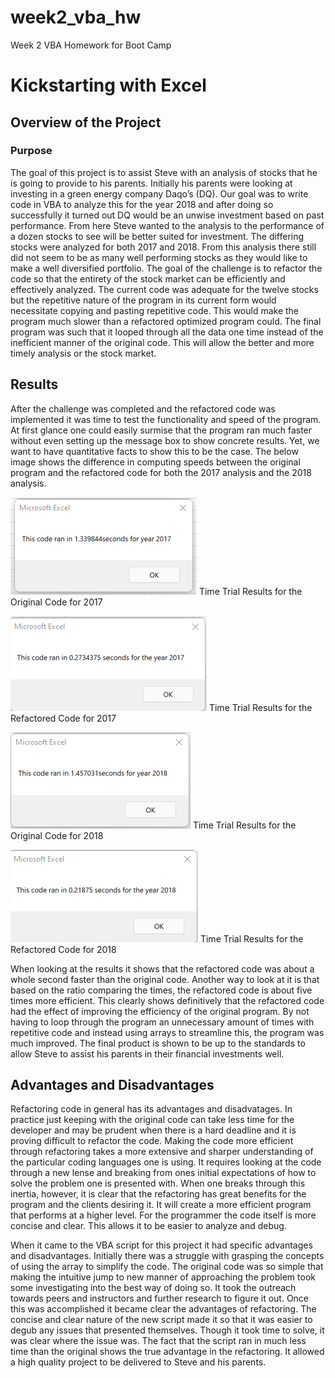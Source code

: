 # week2_vba_hw
Week 2 VBA Homework for Boot Camp
# Kickstarting with Excel

## Overview of the Project

### Purpose

The goal of this project is to assist Steve with an analysis of stocks that he is going to provide to his parents. Initially his parents were looking at investing in a green energy company Daqo’s (DQ). Our goal was to write code in VBA to analyze this for the year 2018 and after doing so successfully it turned out DQ would be an unwise investment based on past performance. From here Steve wanted to the analysis to the performance of a dozen stocks to see will be better suited for investment. The differing stocks were analyzed for both 2017 and 2018. From this analysis there still did not seem to be as many well performing stocks as they would like to make a well diversified portfolio. 
The goal of the challenge is to refactor the code so that the entirety of the stock market can be efficiently and effectively analyzed. The current code was adequate for the twelve stocks but the repetitive nature of the program in its current form would necessitate copying and pasting repetitive code. This would make the program much slower than a refactored optimized program could. The final program was such that it looped through all the data one time instead of the inefficient manner of the original code. This will allow the better and more timely analysis or the stock market.

## Results

After the challenge was completed and the refactored code was implemented it was time to test the functionality and speed of the program. At first glance one could easily surmise that the program ran much faster without even setting up the message box to show concrete results. Yet, we want to have quantitative facts to show this to be the case. The below image shows the difference in computing speeds between the original program and the refactored code for both the 2017 analysis and the 2018 analysis.

![This is and image](https://github.com/johnjphenom/week2_vba_hw/blob/main/Resources/Original%20Code/Original_Code_2017_Time_Trial.png)
Time Trial Results for the Original Code for 2017


![This is and image](https://github.com/johnjphenom/week2_vba_hw/blob/main/Resources/VBA_Challenge_2017.png)
Time Trial Results for the Refactored Code for 2017


![This is and image](https://github.com/johnjphenom/week2_vba_hw/blob/main/Resources/Original%20Code/Original_Code_2018_Time_Trial.png)
Time Trial Results for the Original Code for 2018


![This is and image](https://github.com/johnjphenom/week2_vba_hw/blob/main/Resources/VBA_Challenge_2018.png)
Time Trial Results for the Refactored Code for 2018


When looking at the results it shows that the refactored code was about a whole second faster than the original code. Another way to look at it is that based on the ratio comparing the times, the refactored code is about five times more efficient. This clearly shows definitively that the refactored code had the effect of improving the efficiency of the original program. By not having to loop through the program an unnecessary amount of times with repetitive code and instead using arrays to streamline this, the program was much improved. The final product is shown to be up to the standards to allow Steve to assist his parents in their financial investments well.  

## Advantages and Disadvantages

Refactoring code in general has its advantages and disadvatages. In practice just keeping with the original code can take less time for the developer and may be prudent when there is a hard deadline and it is proving difficult to refactor the code. Making the code more efficient through refactoring takes a more extensive and sharper understanding of the particular coding languages one is using. It requires looking at the code through a new lense and breaking from ones initial expectations of how to solve the problem one is presented with. When one breaks through this inertia, however, it is clear that the refactoring has great benefits for the program and the clients desiring it. It will create a more efficient program that performs at a higher level. For the programmer the code itself is more concise and clear. This allows it to be easier to analyze and debug.

When it came to the VBA script for this project it had specific advantages and disadvantages. Initially there was a struggle with grasping the concepts of using the array to simplify the code. The original code was so simple that making the intuitive jump to new manner of approaching the problem took some investigating into the best way of doing so. It took the outreach towards peers and instructors and further research to figure it out. Once this was accomplished it became clear the advantages of refactoring. The concise and clear nature of the new script made it so that it was easier to degub any issues that presented themselves. Though it took time to solve, it was clear where the issue was. The fact that the script ran in much less time than the original shows the true advantage in the refactoring. It allowed a high quality project to be delivered to Steve and his parents.
